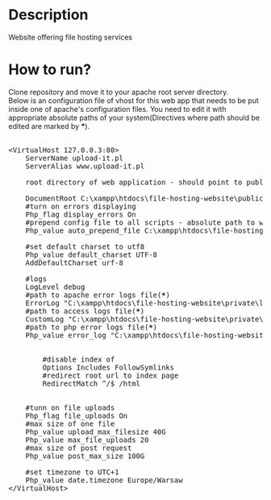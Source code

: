 <h1>Description</h1>
Website offering file hosting services

<h1>How to run?</h1>
Clone repository and move it to your apache root server directory.<br>
Below is an configuration file of vhost for this web app that needs to be put inside one of apache's configuration files. You need to edit it with appropriate absolute paths of your system(Directives where path should be edited are marked by <b>*</b>).
<br><br>

<pre>
&lt;VirtualHost 127.0.0.3:80&gt;
	ServerName upload-it.pl
	ServerAlias www.upload-it.pl

	root directory of web application - should point to public directory(<b>*</b>)
	
	DocumentRoot C:\xampp\htdocs\file-hosting-website\public
	#turn on errors displaying
	Php_flag display_errors On
	#prepend config file to all scripts - absolute path to web app's main config file(<b>*</b>)
	Php_value auto_prepend_file C:\xampp\htdocs\file-hosting-website\private\config\config.php
	
	#set default charset to utf8
	Php_value default_charset UTF-8
	AddDefaultCharset urf-8

	#logs
	LogLevel debug
	#path to apache error logs file(<b>*</b>)
	ErrorLog "C:\xampp\htdocs\file-hosting-website\private\logs\apache\error.txt"
	#path to access logs file(<b>*</b>)
	CustomLog "C:\xampp\htdocs\file-hosting-website\private\logs\apache\access.txt" combined
	#path to php error logs file(<b>*</b>)
	Php_value error_log "C:\xampp\htdocs\file-hosting-website\private\logs\php\error.txt"	

	<Directory C:\xampp\htdocs\file-hosting-website\public>
		#disable index of
		Options Includes FollowSymlinks
		#redirect root url to index page
		RedirectMatch ^/$ /html
	</Directory>

	#tunn on file uploads
	Php_flag file_uploads On
	#max size of one file
	Php_value upload_max_filesize 40G
	Php_value max_file_uploads 20
	#max size of post request
	Php_value post_max_size 100G

	#set timezone to UTC+1
	Php_value date.timezone Europe/Warsaw
&lt;/VirtualHost&gt;
</pre>
